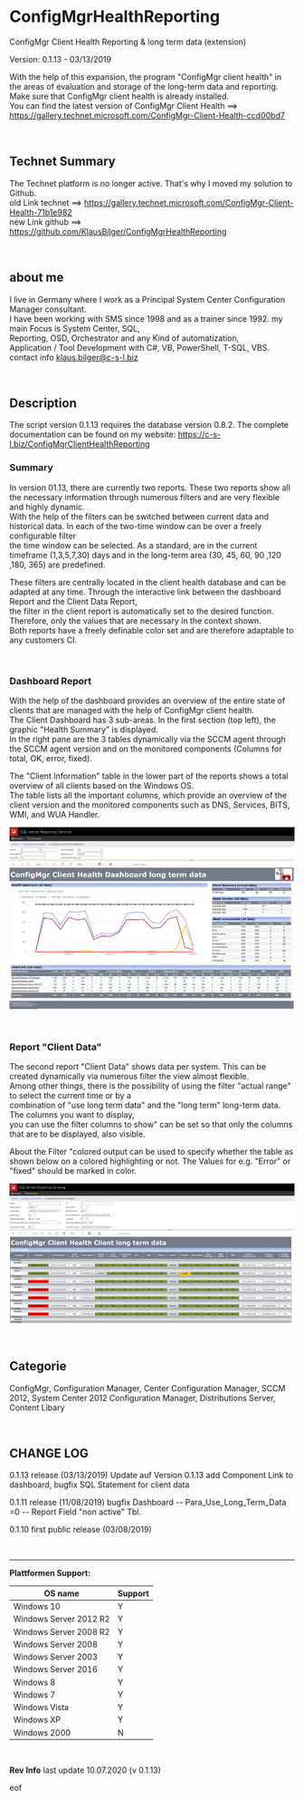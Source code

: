 # ConfigMgrHealthReporting
ConfigMgr Client Health Reporting &amp; long term data (extension)


Version: 0.1.13 - 03/13/2019  

With the help of this expansion, the program "ConfigMgr client health" in the areas of evaluation and storage of the long-term data and reporting.  
Make sure that ConfigMgr client health is already installed.  
You can find the latest version of ConfigMgr Client Health ==> https://gallery.technet.microsoft.com/ConfigMgr-Client-Health-ccd00bd7
  
&nbsp;
&nbsp;
&nbsp;
&nbsp;

## Technet Summary  

The Technet platform is no longer active. That's why I moved my solution to Github.  
old Link technet ==> <https://gallery.technet.microsoft.com/ConfigMgr-Client-Health-71b1e982>  
new Link github  ==> <https://github.com/KlausBilger/ConfigMgrHealthReporting>  
  
&nbsp;
&nbsp;
  
## about me  

I live in Germany where I work as a Principal System Center Configuration Manager consultant.  
I have been working with SMS since 1998 and as a trainer since 1992. my main Focus is System Center, SQL,  
Reporting, OSD, Orchestrator and any Kind of automatization,  
Application / Tool Development with C#, VB, PowerShell, T-SQL, VBS.  
contact info klaus.bilger@c-s-l.biz  
  
&nbsp;
&nbsp;

## Description

The script version 0.1.13 requires the database version 0.8.2.
The complete documentation can be found on my website: https://c-s-l.biz/ConfigMgrClientHealthReporting

### Summary

In version 01.13, there are currently two reports. These two reports show all the necessary information through numerous filters and are very flexible and highly dynamic.  
With the help of the filters can be switched between current data and historical data. In each of the two-time window can be over a freely configurable filter   
the time window can be selected. As a standard, are in the current timeframe (1,3,5,7,30) days and in the long-term area (30, 45, 60, 90 ,120 ,180, 365) are predefined.

These filters are centrally located in the client health database and can be adapted at any time. Through the interactive link between the dashboard Report and the Client Data Report,  
the filter in the client report is automatically set to the desired function. Therefore, only the values that are necessary in the context shown.  
Both reports have a freely definable color set and are therefore adaptable to any customers CI.
  
&nbsp;
&nbsp;

### Dashboard Report  

With the help of the dashboard provides an overview of the entire state of clients that are managed with the help of ConfigMgr client health.  
The Client Dashboard has 3 sub-areas. In the first section (top left), the graphic "Health Summary" is displayed.  
In the right pane are the 3 tables dynamically via the SCCM agent through the SCCM agent version and on the monitored components (Columns for total, OK, error, fixed).

The "Client Information" table in the lower part of the reports shows a total overview of all clients based on the Windows OS.  
The table lists all the important columns, which provide an overview of the client version and the monitored components such as DNS, Services, BITS, WMI, and WUA Handler.

![Dashboard Report](https://github.com/KlausBilger/ConfigMgrHealthReporting/blob/master/Dashboard.jpg)

&nbsp;
&nbsp;
&nbsp;
  
### Report "Client Data"  

The second report "Client Data" shows data per system. This can be created dynamically via numerous filter the view almost flexible.  
Among other things, there is the possibility of using the filter "actual range" to select the current time or by a  
combination of "use long term data" and the "long term" long-term data. The columns you want to display,  
you can use the filter columns to show" can be set so that only the columns that are to be displayed, also visible.

About the Filter "colored output can be used to specify whether the table as shown below on a colored highlighting or not.
The Values for e.g. "Error" or "fixed" should be marked in color.

![Client Data Report](https://github.com/KlausBilger/ConfigMgrHealthReporting/blob/master/Clientdata.jpg)

&nbsp;
&nbsp;
&nbsp;
  
## Categorie

ConfigMgr, Configuration Manager, Center Configuration Manager, SCCM 2012, System Center 2012 Configuration Manager,
Distributions Server, Content Libary
  
&nbsp;
&nbsp;
&nbsp;

## CHANGE LOG
  
0.1.13 release (03/13/2019)
Update auf Version 0.1.13
add Component Link to dashboard,
bugfix SQL Statement for client data
  
0.1.11 release (11/08/2019)
bugfix Dashboard
-- Para_Use_Long_Term_Data =0
-- Report Field "non active" Tbl.

0.1.10 first public release (03/08/2019) 
  
&nbsp;
&nbsp;
&nbsp;

***  
**Plattformen Support:**
  
|OS name    |Support|
|---    |---  
|Windows 10 |Y  
|Windows Server 2012 R2 |Y  
|Windows Server 2008 R2 |Y  
|Windows Server 2008    |Y  
|Windows Server 2003    |Y  
|Windows Server 2016    |Y  
|Windows 8  |Y  
|Windows 7  |Y  
|Windows Vista  |Y  
|Windows XP  |Y  
|Windows 2000  |N  
  
&nbsp;
&nbsp;
&nbsp;
&nbsp;
&nbsp;
&nbsp;
&nbsp;
&nbsp;

**Rev Info**
last update 10.07.2020 (v 0.1.13)  

eof  


